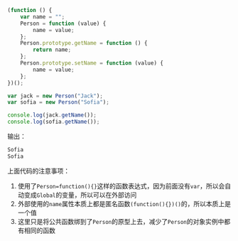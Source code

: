 ```javascript
(function () {
    var name = "";
    Person = function (value) {
        name = value;
    };
    Person.prototype.getName = function () {
        return name;
    };
    Person.prototype.setName = function (value) {
        name = value;
    };
})();

var jack = new Person("Jack");
var sofia = new Person("Sofia");

console.log(jack.getName());
console.log(sofia.getName());
```

输出：

```bash
Sofia
Sofia
```

上面代码的注意事项：

1. 使用了`Person=function(){}`这样的函数表达式，因为前面没有`var`，所以会自动变成`Global`的变量，所以可以在外部访问
2. 外部使用的`name`属性本质上都是匿名函数`(function(){})()`的，所以本质上是一个值
3. 这里只是将公共函数绑到了`Person`的原型上去，减少了`Person`的对象实例中都有相同的函数

